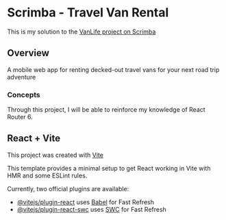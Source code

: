 # Scrimba - Travel Van Rental
This is my solution to the [VanLife project on Scrimba](https://scrimba.com/learn/reactrouter6)

## Overview
A mobile web app for renting decked-out travel vans for your next road trip adventure

### Concepts
Through this project, I will be able to reinforce my knowledge of React Router 6.

## React + Vite
This project was created with [Vite](https://vitejs.dev/guide/)

This template provides a minimal setup to get React working in Vite with HMR and some ESLint rules.

Currently, two official plugins are available:

- [@vitejs/plugin-react](https://github.com/vitejs/vite-plugin-react/blob/main/packages/plugin-react/README.md) uses [Babel](https://babeljs.io/) for Fast Refresh
- [@vitejs/plugin-react-swc](https://github.com/vitejs/vite-plugin-react-swc) uses [SWC](https://swc.rs/) for Fast Refresh
